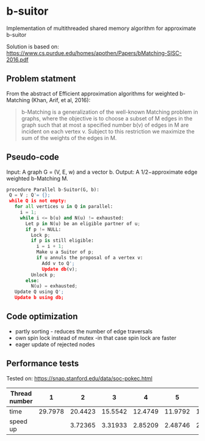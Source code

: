 # b-suitor
Implementation of multithreaded shared memory algorithm for approximate b-suitor

Solution is based on: https://www.cs.purdue.edu/homes/apothen/Papers/bMatching-SISC-2016.pdf

## Problem statment

From the abstract of Efficient approximation algorithms for weighted b-Matching (Khan, Arif, et al, 2016):

> b-Matching is a generalization of the well-known Matching problem in graphs, where the objective is to choose a subset of M
> edges in the graph such that at most a specified number b(v) of edges in M are incident on each vertex v. Subject to this 
> restriction we maximize the sum of the weights of the edges in M.

## Pseudo-code
Input: A graph G = (V, E, w) and a vector b. Output: A 1/2−approximate edge weighted b-Matching M.
 ```python
 procedure Parallel b-Suitor(G, b):
  Q = V ; Q'= {}; 
  while Q is not empty:
    for all vertices u in Q in parallel:
      i = 1;
      while i <= b(u) and N(u) != exhausted:
        Let p in N(u) be an eligible partner of u;
        if p != NULL:
          Lock p; 
          if p is still eligible:
            i = i + 1; 
            Make u a Suitor of p;
            if u annuls the proposal of a vertex v:
              Add v to Q';
              Update db(v); 
          Unlock p; 
        else:
          N(u) = exhausted; 
    Update Q using Q';
    Update b using db;
```
## Code optimization
- partly sorting - reduces the number of edge traversals
- own spin lock instead of mutex -in that case spin lock are faster
- eager update of rejected nodes

## Performance tests

Tested on: https://snap.stanford.edu/data/soc-pokec.html 

| Thread number | 1       | 2       |  3      |  4       | 5       | 6       | 7       | 8       |
| ------------- | ------- | ------- | ------- | -------- | ------- | ------- | ------- | ---- |
| time          | 29.7978 | 20.4423 | 15.5542 |  12.4749 | 11.9792 | 10.4477 | 8.97703 | 8.00229 |
| speed up      | | 3.72365 | 3.31933 | 2.85209 | 2.48746 | 2.388620 | 1.91573 | 1.45765 |  
